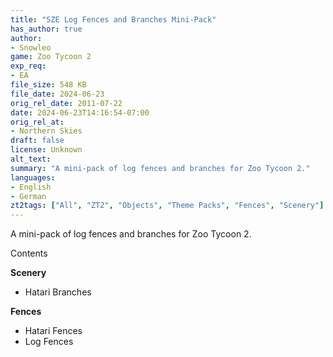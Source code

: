 ```yaml
---
title: "SZE Log Fences and Branches Mini-Pack" 
has_author: true
author: 
- Snowleo
game: Zoo Tycoon 2
exp_req: 
- EA
file_size: 548 KB
file_date: 2024-06-23
orig_rel_date: 2011-07-22
date: 2024-06-23T14:16:54-07:00
orig_rel_at: 
- Northern Skies
draft: false
license: Unknown
alt_text: 
summary: "A mini-pack of log fences and branches for Zoo Tycoon 2."
languages:
- English
- German
zt2tags: ["All", "ZT2", "Objects", "Theme Packs", "Fences", "Scenery"]
---
```


A mini-pack of log fences and branches for Zoo Tycoon 2.


Contents


**Scenery**
- Hatari Branches

**Fences**
- Hatari Fences
- Log Fences